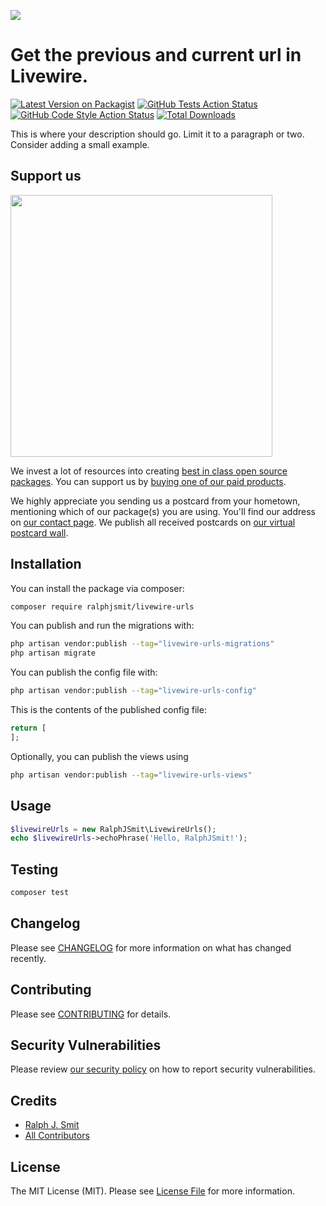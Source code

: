 
[<img src="https://github-ads.s3.eu-central-1.amazonaws.com/support-ukraine.svg?t=1" />](https://supportukrainenow.org)

# Get the previous and current url in Livewire.

[![Latest Version on Packagist](https://img.shields.io/packagist/v/ralphjsmit/livewire-urls.svg?style=flat-square)](https://packagist.org/packages/ralphjsmit/livewire-urls)
[![GitHub Tests Action Status](https://img.shields.io/github/workflow/status/ralphjsmit/livewire-urls/run-tests?label=tests)](https://github.com/ralphjsmit/livewire-urls/actions?query=workflow%3Arun-tests+branch%3Amain)
[![GitHub Code Style Action Status](https://img.shields.io/github/workflow/status/ralphjsmit/livewire-urls/Check%20&%20fix%20styling?label=code%20style)](https://github.com/ralphjsmit/livewire-urls/actions?query=workflow%3A"Check+%26+fix+styling"+branch%3Amain)
[![Total Downloads](https://img.shields.io/packagist/dt/ralphjsmit/livewire-urls.svg?style=flat-square)](https://packagist.org/packages/ralphjsmit/livewire-urls)

This is where your description should go. Limit it to a paragraph or two. Consider adding a small example.

## Support us

[<img src="https://github-ads.s3.eu-central-1.amazonaws.com/livewire-urls.jpg?t=1" width="419px" />](https://spatie.be/github-ad-click/livewire-urls)

We invest a lot of resources into creating [best in class open source packages](https://spatie.be/open-source). You can support us by [buying one of our paid products](https://spatie.be/open-source/support-us).

We highly appreciate you sending us a postcard from your hometown, mentioning which of our package(s) you are using. You'll find our address on [our contact page](https://spatie.be/about-us). We publish all received postcards on [our virtual postcard wall](https://spatie.be/open-source/postcards).

## Installation

You can install the package via composer:

```bash
composer require ralphjsmit/livewire-urls
```

You can publish and run the migrations with:

```bash
php artisan vendor:publish --tag="livewire-urls-migrations"
php artisan migrate
```

You can publish the config file with:

```bash
php artisan vendor:publish --tag="livewire-urls-config"
```

This is the contents of the published config file:

```php
return [
];
```

Optionally, you can publish the views using

```bash
php artisan vendor:publish --tag="livewire-urls-views"
```

## Usage

```php
$livewireUrls = new RalphJSmit\LivewireUrls();
echo $livewireUrls->echoPhrase('Hello, RalphJSmit!');
```

## Testing

```bash
composer test
```

## Changelog

Please see [CHANGELOG](CHANGELOG.md) for more information on what has changed recently.

## Contributing

Please see [CONTRIBUTING](https://github.com/spatie/.github/blob/main/CONTRIBUTING.md) for details.

## Security Vulnerabilities

Please review [our security policy](../../security/policy) on how to report security vulnerabilities.

## Credits

- [Ralph J. Smit](https://github.com/ralphjsmit)
- [All Contributors](../../contributors)

## License

The MIT License (MIT). Please see [License File](LICENSE.md) for more information.
